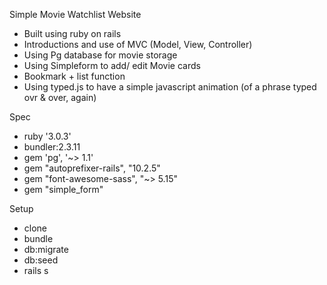 Simple Movie Watchlist Website 
- Built using ruby on rails
- Introductions and use of MVC (Model, View, Controller)
- Using Pg database for movie storage
- Using Simpleform to add/ edit Movie cards
- Bookmark + list function 
- Using typed.js to have a simple javascript animation (of a phrase typed ovr & over, again)

Spec
- ruby '3.0.3'
- bundler:2.3.11
- gem 'pg', '~> 1.1'
- gem "autoprefixer-rails", "10.2.5"
- gem "font-awesome-sass", "~> 5.15"
- gem "simple_form"

Setup
- clone
- bundle 
- db:migrate
- db:seed
- rails s

